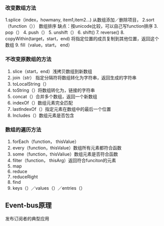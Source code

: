 ### 改变数组方法
1.splice（index，howmany, item1,item2...) 
从数组添加／删除项目，
2.sort（function（）） 数组排序
缺点：按unicode比较，可以自己写function排序
3. pop（）
4. push（）
5. unshift（）
6. shift()
7. reverse()
8. copyWithin(target，start，end) 将指定位置的成员复制到其他位置，返回这个数组
9. fill（value，start， end）
### 不改变原数组的方法
1. slice（start，end）浅拷贝数组到新数组
2. join（str） 指定分隔符将数组转化为字符串，返回生成的字符串
3. toLocalString（）
4. toString（）将数组转化为，链接的字符串
5. concat（）合并多个数组，返回一个新数组
6. indexOf（）数组元素完全匹配
7. lastIndexOf（）指定元素在数组中的最后一个位置
8. Includes（）数组元素是否包含


### 数组的遍历方法
1. forEach（function， thisValue）
2. every（function，thisValue）数组所有元素都符合函数
3. some（function，thisValiue）数组元素是否符合函数
4. filter（function， thisArg）返回符合funciton的元素
5. map
6. reduce
7. reduceRight
8. find
9. keys（）／values（）／entries（）

## Event-bus原理
发布订阅者的典型应用